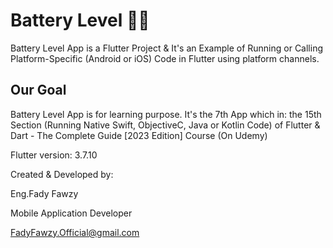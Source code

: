 # Battery Level 🔋🪫

Battery Level App is a Flutter Project & It's an Example of Running or Calling
Platform-Specific (Android or iOS) Code in Flutter using platform channels.

## Our Goal

Battery Level App is for learning purpose.
It's the 7th App which in:
the 15th Section (Running Native Swift, ObjectiveC, Java or Kotlin Code)
of Flutter & Dart - The Complete Guide [2023 Edition] Course (On Udemy)

Flutter version: 3.7.10

Created & Developed by:

Eng.Fady Fawzy

Mobile Application Developer

FadyFawzy.Official@gmail.com
